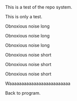 This is a test of the repo system. 

This is only a test.

Obnoxious noise long

Obnoxious noise long

Obnoxious noise long

Obnoxious noise short

Obnoxious noise short

Obnoxious noise short

Waaaaaaaaaaaaaaaaaaaaaaaaa

Back to program.




